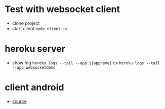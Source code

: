 # Test with websocket client
+ clone project 
+ start client `node client.js`

# heroku server 
+ show log `heroku logs --tail --app ${appname}` ex `heroku logs --tail --app websocketdemo`

# client android
+ [source](https://github.com/trantronghien/websocket-android-client)

